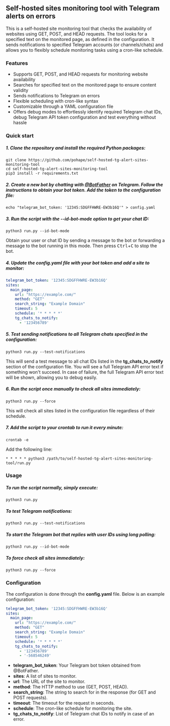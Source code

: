 ## Self-hosted sites monitoring tool with Telegram alerts on errors
This is a self-hosted site monitoring tool that checks the availability of websites using GET, POST, and HEAD requests. The tool looks for a specified text on the monitored page, as defined in the configuration. It sends notifications to specified Telegram accounts (or channels/chats) and allows you to flexibly schedule monitoring tasks using a cron-like schedule.

### Features
- Supports GET, POST, and HEAD requests for monitoring website availability
- Searches for specified text on the monitored page to ensure content validity
- Sends notifications to Telegram on errors
- Flexible scheduling with cron-like syntax
- Customizable through a YAML configuration file
- Offers debug modes to effortlessly identify required Telegram chat IDs, debug Telegram API token configuration and test everything without hassle

### Quick start
##### 1. Clone the repository and install the required Python packages:
```shell
git clone https://github.com/pohape/self-hosted-tg-alert-sites-monitoring-tool
cd self-hosted-tg-alert-sites-monitoring-tool
pip3 install -r requirements.txt
```
##### 2. Create a new bot by chatting with [@BotFather](https://t.me/BotFather) on Telegram. Follow the instructions to obtain your bot token. Add the token to the configuration file:
```shell
echo "telegram_bot_token: '12345:SDGFFHWRE-EW3b16Q'" > config.yaml
```
##### 3. Run the script with the --id-bot-mode option to get your chat ID:
```shell
python3 run.py --id-bot-mode
```
Obtain your user or chat ID by sending a message to the bot or forwarding a message to the bot running in this mode. Then press <kbd>Ctrl</kbd>+<kbd>C</kbd> to stop the bot.
##### 4. Update the config.yaml file with your bot token and add a site to monitor:
```yaml
telegram_bot_token: '12345:SDGFFHWRE-EW3b16Q'
sites:
  main_page:
    url: "https://example.com/"
    method: "GET"
    search_string: "Example Domain"
    timeout: 5
    schedule: '* * * * *'
    tg_chats_to_notify:
      - '123456789'
```
##### 5. Test sending notifications to all Telegram chats specified in the configuration:
```shell
python3 run.py --test-notifications
```
This will send a test message to all chat IDs listed in the **tg_chats_to_notify** section of the configuration file. You will see a full Telegram API error text if something won't succeed. In case of failure, the full Telegram API error text will be shown, allowing you to debug easily.
##### 6. Run the script once manually to check all sites immediately:
```shell
python3 run.py --force
```
This will check all sites listed in the configuration file regardless of their schedule.
##### 7. Add the script to your crontab to run it every minute:
```shell
crontab -e
```
Add the following line:
```shell
* * * * * python3 /path/to/self-hosted-tg-alert-sites-monitoring-tool/run.py
```

### Usage
##### To run the script normally, simply execute:
```shell
python3 run.py
```
##### To test Telegram notifications:
```shell
python3 run.py --test-notifications
```
##### To start the Telegram bot that replies with user IDs using long polling:
```shell
python3 run.py --id-bot-mode
```
##### To force check all sites immediately:
```shell
python3 run.py --force
```

### Configuration
The configuration is done through the **config.yaml** file. Below is an example configuration:

```yaml
telegram_bot_token: '12345:SDGFFHWRE-EW3b16Q'
sites:
  main_page:
    url: "https://example.com/"
    method: "GET"
    search_string: "Example Domain"
    timeout: 5
    schedule: '* * * * *'
    tg_chats_to_notify:
      - '123456789'
      - '-568546249'
```
- **telegram_bot_token**: Your Telegram bot token obtained from @BotFather.
- **sites**: A list of sites to monitor.
- **url**: The URL of the site to monitor.
- **method**: The HTTP method to use (GET, POST, HEAD).
- **search_string**: The string to search for in the response (for GET and POST requests).
- **timeout**: The timeout for the request in seconds.
- **schedule**: The cron-like schedule for monitoring the site.
- **tg_chats_to_notify**: List of Telegram chat IDs to notify in case of an error.
